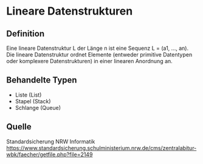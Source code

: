 # Lineare Datenstrukturen
## Definition
Eine lineare Datenstruktur L der Länge n ist eine Sequenz L = (a1, ..., an). Die lineare Datenstruktur ordnet Elemente (entweder primitive Datentypen oder komplexere Datenstrukturen) in einer linearen Anordnung an.

## Behandelte Typen
- Liste (List)
- Stapel (Stack)
- Schlange (Queue)

## Quelle
Standardsicherung NRW Informatik \
https://www.standardsicherung.schulministerium.nrw.de/cms/zentralabitur-wbk/faecher/getfile.php?file=2149 
